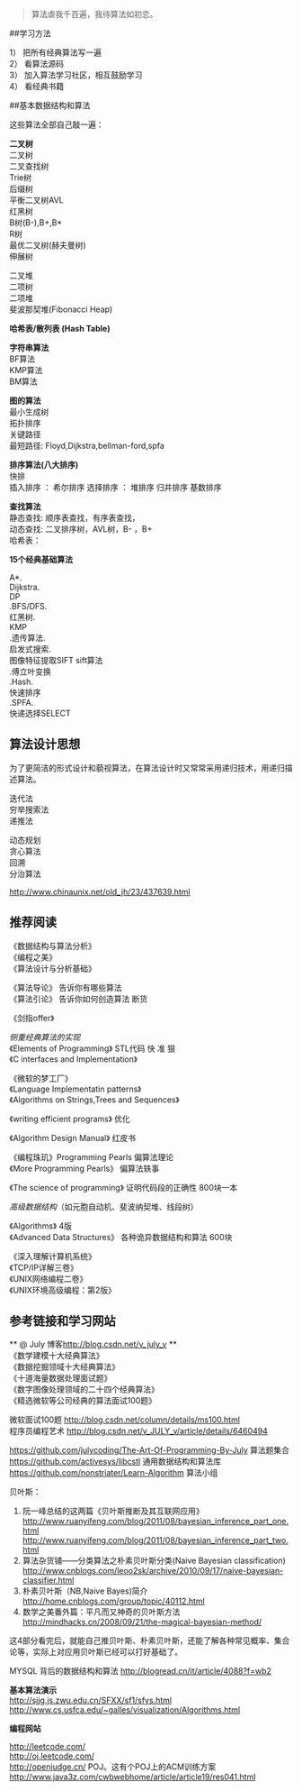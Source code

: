 
>算法虐我千百遍，我待算法如初恋。


##学习方法
 
1） 把所有经典算法写一遍  
2） 看算法源码   
3） 加入算法学习社区，相互鼓励学习   
4） 看经典书籍  
  


##基本数据结构和算法

这些算法全部自己敲一遍：

**二叉树**  
二叉树    
二叉查找树  
Trie树  
后缀树  
平衡二叉树AVL  
红黑树  
B树(B-),B+,B*  
R树  
最优二叉树(赫夫曼树)  
伸展树  
  
二叉堆  
二项树  
二项堆  
斐波那契堆(Fibonacci Heap)   
  
  
**哈希表/散列表 (Hash Table)** 
  
  
**字符串算法**  
BF算法  
KMP算法  
BM算法  
  
  
**图的算法**  
最小生成树  
拓扑排序  
关键路径  
最短路径: Floyd,Dijkstra,bellman-ford,spfa  
  
  
  
**排序算法(八大排序)**  
快排  
插入排序 ： 希尔排序
选择排序 ： 堆排序
归并排序
基数排序


**查找算法**  
静态查找: 顺序表查找，有序表查找，  
动态查找: 二叉排序树，AVL树，B- ，B+  
哈希表：  



**15个经典基础算法**

A*.  
Dijkstra.  
DP  
.BFS/DFS.  
红黑树.  
KMP  
.遗传算法.  
启发式搜索.  
图像特征提取SIFT  sift算法  
.傅立叶变换  
.Hash.  
快速排序  
.SPFA.  
快递选择SELECT  
  
  
    
  
## 算法设计思想

为了更简洁的形式设计和藐视算法，在算法设计时又常常采用递归技术，用递归描述算法。  
  
  
迭代法  
穷举搜索法  
递推法  

动态规划  
贪心算法  
回溯  
分治算法  

http://www.chinaunix.net/old_jh/23/437639.html



## 推荐阅读

  
《数据结构与算法分析》  
《编程之美》  
《算法设计与分析基础》  
  
《算法导论》 告诉你有哪些算法  
《算法引论》 告诉你如何创造算法   断货  
  
《剑指offer》  
  
  
*侧重经典算法的实现*  
《Elements of Programming》 STL代码 快 准 狠  
《C interfaces and Implementation》  
  
  
《微软的梦工厂》  
《Language Implementatin patterns》  
《Algorithms on Strings,Trees and Sequences》  
  
  
《writing efficient programs》  优化  
  
《Algorithm Design Manual》 红皮书  
  
《编程珠玑》Programming Pearls  偏算法理论   
《More Programming Pearls》  偏算法轶事  
  
《The science of programming》 证明代码段的正确性   800块一本  
  
  
*高级数据结构*（如元胞自动机、斐波纳契堆、线段树）  
   
《Algorithms》 4版  
《Advanced Data Structures》 各种诡异数据结构和算法  600块  

  
    
《深入理解计算机系统》    
《TCP/IP详解三卷》    
《UNIX网络编程二卷》  
《UNIX环境高级编程：第2版》  
    
 
  
## 参考链接和学习网站


** @ July 博客<http://blog.csdn.net/v_july_v> **  
《数学建模十大经典算法》    
《数据挖掘领域十大经典算法》    
《十道海量数据处理面试题》      
《数字图像处理领域的二十四个经典算法》    
《精选微软等公司经典的算法面试100题》 

微软面试100题 http://blog.csdn.net/column/details/ms100.html  
程序员编程艺术 http://blog.csdn.net/v_JULY_v/article/details/6460494  



https://github.com/julycoding/The-Art-Of-Programming-By-July  算法题集合
https://github.com/activesys/libcstl   通用数据结构和算法库  
https://github.com/nonstriater/Learn-Algorithm  算法小组

  
  
贝叶斯：  
1. 阮一峰总结的这两篇《贝叶斯推断及其互联网应用》   
http://www.ruanyifeng.com/blog/2011/08/bayesian_inference_part_one.html  
http://www.ruanyifeng.com/blog/2011/08/bayesian_inference_part_two.html  
2. 算法杂货铺——分类算法之朴素贝叶斯分类(Naive Bayesian classification)  
http://www.cnblogs.com/leoo2sk/archive/2010/09/17/naive-bayesian-classifier.html  
3. 朴素贝叶斯（NB,Naive Bayes)简介  
http://home.cnblogs.com/group/topic/40112.html  
4. 数学之美番外篇：平凡而又神奇的贝叶斯方法  
http://mindhacks.cn/2008/09/21/the-magical-bayesian-method/  
  
这4部分看完后，就能自己推贝叶斯、朴素贝叶斯，还能了解各种常见概率、集合论等，实际上对应用贝叶斯已经可以打好基础了。  
  
  
MYSQL 背后的数据结构和算法 http://blogread.cn/it/article/4088?f=wb2  
  
  
**基本算法演示**  
http://sjjg.js.zwu.edu.cn/SFXX/sf1/sfys.html  
http://www.cs.usfca.edu/~galles/visualization/Algorithms.html  
  
  
   
**编程网站**

http://leetcode.com/  
http://oj.leetcode.com/  
http://openjudge.cn/   POJ。这有个POJ上的ACM训练方案 http://www.java3z.com/cwbwebhome/article/article19/res041.html



